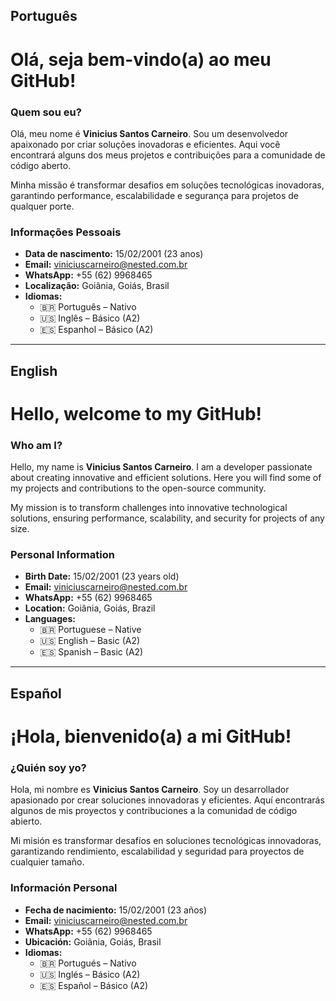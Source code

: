 ## Português

# Olá, seja bem-vindo(a) ao meu GitHub!

### Quem sou eu?
Olá, meu nome é **Vinicius Santos Carneiro**. Sou um desenvolvedor apaixonado por criar soluções inovadoras e eficientes. Aqui você encontrará alguns dos meus projetos e contribuições para a comunidade de código aberto.

Minha missão é transformar desafios em soluções tecnológicas inovadoras, garantindo performance, escalabilidade e segurança para projetos de qualquer porte.

### Informações Pessoais

- **Data de nascimento:** 15/02/2001 (23 anos)
- **Email:** [viniciuscarneiro@nested.com.br](mailto:viniciuscarneiro@nested.com.br)
- **WhatsApp:** +55 (62) 9968465
- **Localização:** Goiânia, Goiás, Brasil
- **Idiomas:**
  - 🇧🇷 Português – Nativo
  - 🇺🇸 Inglês – Básico (A2)
  - 🇪🇸 Espanhol – Básico (A2)

---

## English

# Hello, welcome to my GitHub!

### Who am I?
Hello, my name is **Vinicius Santos Carneiro**. I am a developer passionate about creating innovative and efficient solutions. Here you will find some of my projects and contributions to the open-source community.

My mission is to transform challenges into innovative technological solutions, ensuring performance, scalability, and security for projects of any size.

### Personal Information

- **Birth Date:** 15/02/2001 (23 years old)
- **Email:** [viniciuscarneiro@nested.com.br](mailto:viniciuscarneiro@nested.com.br)
- **WhatsApp:** +55 (62) 9968465
- **Location:** Goiânia, Goiás, Brazil
- **Languages:**
  - 🇧🇷 Portuguese – Native
  - 🇺🇸 English – Basic (A2)
  - 🇪🇸 Spanish – Basic (A2)


---

## Español

# ¡Hola, bienvenido(a) a mi GitHub!

### ¿Quién soy yo?
Hola, mi nombre es **Vinicius Santos Carneiro**. Soy un desarrollador apasionado por crear soluciones innovadoras y eficientes. Aquí encontrarás algunos de mis proyectos y contribuciones a la comunidad de código abierto.

Mi misión es transformar desafíos en soluciones tecnológicas innovadoras, garantizando rendimiento, escalabilidad y seguridad para proyectos de cualquier tamaño.

### Información Personal

- **Fecha de nacimiento:** 15/02/2001 (23 años)
- **Email:** [viniciuscarneiro@nested.com.br](mailto:viniciuscarneiro@nested.com.br)
- **WhatsApp:** +55 (62) 9968465
- **Ubicación:** Goiânia, Goiás, Brasil
- **Idiomas:**
  - 🇧🇷 Portugués – Nativo
  - 🇺🇸 Inglés – Básico (A2)
  - 🇪🇸 Español – Básico (A2)
